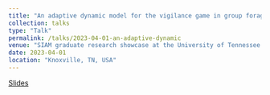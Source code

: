 ```yaml
---
title: "An adaptive dynamic model for the vigilance game in group foragers"
collection: talks
type: "Talk"
permalink: /talks/2023-04-01-an-adaptive-dynamic
venue: "SIAM graduate research showcase at the University of Tennessee - Knoxville"
date: 2023-04-01
location: "Knoxville, TN, USA"
---
```


[Slides](http://jmcalis.github.io/files/McAlisterSIAMPresentation.pdf)
